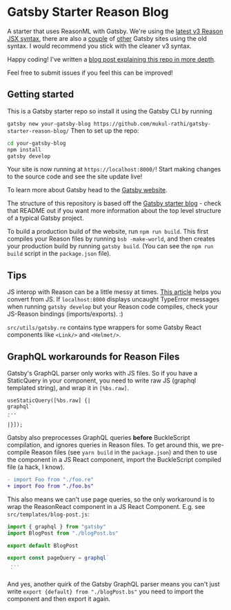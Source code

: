 # Gatsby Starter Reason Blog

A starter that uses ReasonML with Gatsby. We're using the [latest v3 Reason JSX syntax](https://reasonml.github.io/reason-react/docs/en/jsx), there are also a [couple](https://github.com/ReasonVienna/reason-conf) of [other](https://github.com/jtberglund/gatsby-starter-reason) Gatsby sites using the old syntax. I would recommend you stick with the cleaner v3 syntax.

Happy coding! I've written a [blog post explaining this repo in more depth](https://mukulrathi.com/gatsby-reasonml-tutorial/).

Feel free to submit issues if you feel this can be improved!

## Getting started

This is a Gatsby starter repo so install it using the Gatsby CLI by running

`gatsby new your-gatsby-blog https://github.com/mukul-rathi/gatsby-starter-reason-blog/`
Then to set up the repo:

```bash
cd your-gatsby-blog
npm install
gatsby develop
```

Your site is now running at `https://localhost:8000/`! Start making changes to the source code and see the site update live!

To learn more about Gatsby head to the [Gatsby website](https://www.gatsbyjs.org/).

The structure of this repository is based off the [Gatsby starter blog](https://github.com/gatsbyjs/gatsby-starter-blog) - check that README out if you want more information about the top level structure of a typical Gatsby project.

To build a production build of the website, run `npm run build`. This first compiles your Reason files by running `bsb -make-world`, and then creates your production build by running `gatsby build`. (You can see the `npm run build` script in the `package.json` file).

## Tips

JS interop with Reason can be a little messy at times. [This article](https://reasonml.github.io/docs/en/converting-from-js) helps you convert from JS. If `localhost:8000` displays uncaught TypeError messages when running `gatsby develop` but your Reason code compiles, check your JS-Reason bindings (imports/exports). :)

`src/utils/gatsby.re` contains type wrappers for some Gatsby React components like `<Link/>` and `<Helmet/>`.

## GraphQL workarounds for Reason Files

Gatsby's GraphQL parser only works with JS files. So if you have a StaticQuery in your component, you need to write raw JS (graphql templated string), and wrap it in `[%bs.raw]`.

```reason
useStaticQuery([%bs.raw] {|
graphql`
...
`
|}]);
```

Gatsby also preprocesses GraphQL queries **before** BuckleScript compilation, and ignores queries in Reason files. To get around this, we pre-compile Reason files (see `yarn build` in the `package.json`) and then to use the component in a JS React component, import the BuckleScript compiled file (a hack, I know).

```diff
- import Foo from "./foo.re"
+ import Foo from "./foo.bs"
```

This also means we can't use page queries, so the only workaround is to wrap the ReasonReact component in a JS React Component. E.g. see `src/templates/blog-post.js`:

```js
import { graphql } from "gatsby"
import BlogPost from "./blogPost.bs"

export default BlogPost

export const pageQuery = graphql`
 ...
 `
```

And yes, another quirk of the Gatsby GraphQL parser means you can't just write `export {default} from "./blogPost.bs"` you need to import the component and then export it again.
